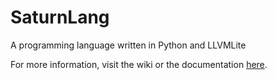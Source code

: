 # SaturnLang
 A programming language written in Python and LLVMLite

 For more information, visit the wiki or the documentation [here](https://saturn-docs.readthedocs.io/).
